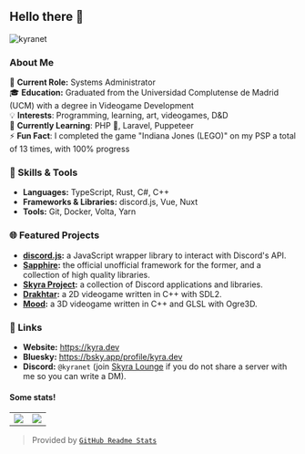 ## Hello there <!-- General Kenobi! --> 👋

<img src="https://komarev.com/ghpvc/?username=kyranet" alt="kyranet" />

### About Me

💼 **Current Role:** Systems Administrator  
🎓 **Education:** Graduated from the Universidad Complutense de Madrid (UCM)
with a degree in Videogame Development  
💡 **Interests**: Programming, learning, art, videogames, D&D  
🌱 **Currently Learning**: PHP 🐘, Laravel, Puppeteer  
⚡ **Fun Fact**: I completed the game "Indiana Jones (LEGO)" on my PSP a total of
13 times, with 100% progress  

### 🔧 Skills & Tools

- **Languages:** TypeScript, Rust, C#, C++
- **Frameworks & Libraries:** discord.js, Vue, Nuxt
- **Tools:** Git, Docker, Volta, Yarn

### 🌐 Featured Projects

- **[discord.js](https://github.com/discordjs/discord.js):** a JavaScript
wrapper library to interact with Discord's API.
- **[Sapphire](https://github.com/sapphiredev):** the official unofficial
framework for the former, and a collection of high quality libraries.
- **[Skyra Project](https://github.com/skyra-project):** a collection of Discord
applications and libraries.
- **[Drakhtar](https://github.com/kyranet/drakhtar):** a 2D videogame written in
C++ with SDL2.
- **[Mood](https://github.com/NoVariableGlobal/mood):** a 3D videogame written
in C++ and GLSL with Ogre3D.

### 💬 Links

- **Website:** https://kyra.dev
- **Bluesky:** https://bsky.app/profile/kyra.dev
- **Discord:** `@kyranet` (join [Skyra Lounge][] if you do not share a server
with me so you can write a DM).

#### Some stats!

<table>
  <tr>
    <td align="center" style="padding=0;width=50%;">
      <img align="center" style="padding=0;" src="https://grs.quantumly.dev/api/?username=kyranet&show_icons=true&title_color=4F8CC9&text_color=9f9f9f&bg_color=00000000&hide_border=true&icon_color=4F8CC9&hide_title=true&count_private=true" />
    </td>
    <td align="center" style="padding=0;width=50%;">
      <img align="center" style="padding=0;" src="https://grs.quantumly.dev/api/top-langs/?username=kyranet&layout=compact&show_icons=true&title_color=4F8CC9&text_color=9f9f9f&bg_color=00000000&hide_border=true&icon_color=00000000&count_private=true&extra=skyra-project/acrysel,acrysel-framework,aelia,ai,alestra,archid-components,arkadia,artiel,blog.skyra.pw,char,editable-commands,evlyn,gifenc,iriss,jaro-winkler,memes.skyra.pw,nayre,nekokai,ring,skyra,skyra.pw,teryl,word-match;binarytf/binarytf;discordjs/discord.js;novariableglobal/mood,g.shift,one-thousand-years;sapphiredev/framework,pieces,plugins,shapeshift,type,utilities" />
    </td>
  </tr>
</table>

> Provided by [`GitHub Readme Stats`]

[`GitHub Readme Stats`]: https://github.com/anuraghazra/github-readme-stats
[Skyra Lounge]: https://join.skyra.pw
